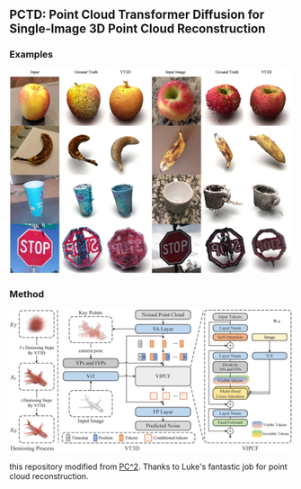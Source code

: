 ## PCTD: Point Cloud Transformer Diffusion for Single-Image 3D Point Cloud Reconstruction



### Examples
![examples](./assets/examples.png)

### Method
![architecture](./assets/architecture.png)

this repository modified from [PC^2](https://github.com/lukemelas/projection-conditioned-point-cloud-diffusion).
Thanks to Luke's fantastic job for point cloud reconstruction. 